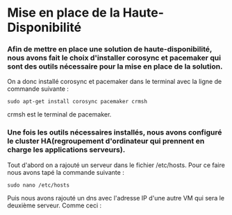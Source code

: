# Mise en place de la Haute-Disponibilité 

### Afin de mettre en place une solution de haute-disponibilité, nous avons fait le choix d'installer corosync et pacemaker qui sont des outils nécessaire pour la mise en place de la solution.

On a donc installé corosync et pacemaker dans le terminal avec la ligne de commande suivante :

```
sudo apt-get install corosync pacemaker crmsh
```

crmsh est le terminal de pacemaker.


### Une fois les outils nécessaires installés, nous avons configuré le cluster HA(regroupement d'ordinateur qui prennent en charge les applications serveurs).

Tout d'abord on a rajouté un serveur dans le fichier /etc/hosts. Pour ce faire nous avons tapé la commande suivante :

```
sudo nano /etc/hosts
```

Puis nous avons rajouté un dns avec l'adresse IP d'une autre VM qui sera le deuxième serveur. Comme ceci :

![]()
